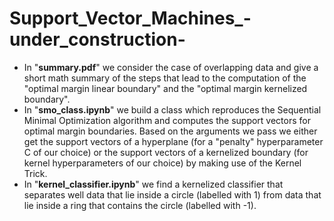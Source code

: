 # Support_Vector_Machines_-under_construction-
- In "**summary.pdf**" we consider the case of overlapping data and give a short math summary of the steps that lead to the computation of the "optimal margin linear boundary" 
  and the "optimal margin kernelized boundary".
- In "**smo_class.ipynb**" we build a class which reproduces the Sequential Minimal Optimization algorithm and computes the support vectors for optimal margin boundaries.
  Based on the arguments we pass we either get the support vectors of a hyperplane (for a "penalty" hyperparameter C of our choice) or the support vectors of a kernelized 
  boundary (for kernel hyperparameters of our choice) by making use of the Kernel Trick.
- In "**kernel_classifier.ipynb**" we find a kernelized classifier that separates well data that lie inside a circle (labelled with 1) from data that lie inside a ring that 
  contains the circle (labelled with -1).

